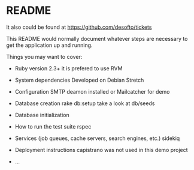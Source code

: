 # README

It also could be found at https://github.com/desofto/tickets

This README would normally document whatever steps are necessary to get the
application up and running.

Things you may want to cover:

* Ruby version
2.3+
it is prefered to use RVM

* System dependencies
Developed on Debian Stretch

* Configuration
SMTP deamon installed or Mailcatcher for demo

* Database creation
rake db:setup
take a look at db/seeds

* Database initialization

* How to run the test suite
rspec

* Services (job queues, cache servers, search engines, etc.)
sidekiq

* Deployment instructions
capistrano was not used in this demo project

* ...
